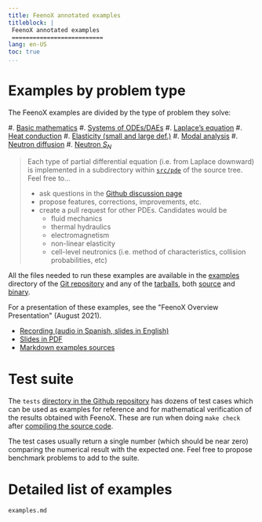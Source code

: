 ```yaml
---
title: FeenoX annotated examples
titleblock: |
 FeenoX annotated examples
 ==========================
lang: en-US
toc: true 
...
```


# Examples by problem type

The FeenoX examples are divided by the type of problem they solve:

 #. [Basic mathematics](basic.md)
 #. [Systems of ODEs/DAEs](daes.md)
 #. [Laplace’s equation](laplace.md)
 #. [Heat conduction](thermal.md)
 #. [Elasticity (small and large def.)](mechanical.md)
 #. [Modal analysis](modal.md)
 #. [Neutron diffusion](neutron_diffusion.md)
 #. [Neutron $S_N$](neutron_sn.md)

> Each type of partial differential equation (i.e. from Laplace downward) is implemented in a subdirectory within [`src/pde`](https://github.com/seamplex/feenox/tree/main/src/pdes) of the source tree.
> Feel free to...
>
>  * ask questions in the [Github discussion page](https://github.com/seamplex/feenox/discussions)
>  * propose features, corrections, improvements, etc.
>  * create a pull request for other PDEs. Candidates would be
>    - fluid mechanics
>    - thermal hydraulics
>    - electromagnetism
>    - non-linear elasticity
>    - cell-level neutronics (i.e. method of characteristics, collision probabilities, etc)
 
All the files needed to run these examples are available in the [examples](https://github.com/seamplex/feenox/tree/main/examples) directory of the [Git repository](https://github.com/seamplex/feenox) and any of the [tarballs](https://www.seamplex.com/feenox/download.html), both [source](https://www.seamplex.com/feenox/dist/src) and [binary](https://www.seamplex.com/feenox/dist/linux).

For a presentation of these examples, see the "FeenoX Overview Presentation" (August 2021).

 * [Recording (audio in Spanish, slides in English)](https://youtu.be/-RJ5qn7E9uE)
 * [Slides in PDF](https://www.seamplex.com/feenox/doc/2021-feenox.pdf)
 * [Markdown examples sources](https://github.com/gtheler/2021-presentation)

# Test suite
 
The `tests` [directory in the Github repository](https://github.com/seamplex/feenox/tree/main/tests) has dozens of test cases which can be used as examples for reference and for mathematical verification of the results obtained with FeenoX.
These are run when doing `make check` after [compiling the source code](../doc/compile.md). 

The test cases usually return a single number (which should be near zero) comparing the numerical result with the expected one.
Feel free to propose benchmark problems to add to the suite.

# Detailed list of examples

```{.include shift-heading-level-by=1}
examples.md
```

